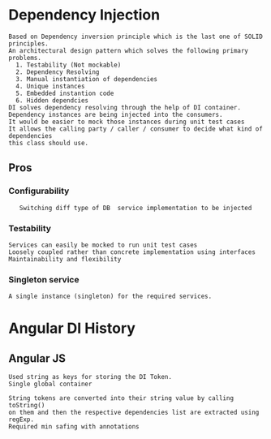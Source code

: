 
# Dependency Injection
    Based on Dependency inversion principle which is the last one of SOLID principles.
    An architectural design pattern which solves the following primary problems.
      1. Testability (Not mockable)
      2. Dependency Resolving
      3. Manual instantiation of dependencies
      4. Unique instances 
      5. Embedded instantion code
      6. Hidden dependcies
    DI solves dependency resolving through the help of DI container.
    Dependency instances are being injected into the consumers.
    It would be easier to mock those instances during unit test cases 
    It allows the calling party / caller / consumer to decide what kind of dependencies
    this class should use.
   ## Pros
   ### Configurability
       Switching diff type of DB  service implementation to be injected  
   ### Testability
	Services can easily be mocked to run unit test cases
    Loosely coupled rather than concrete implementation using interfaces
    Maintainability and flexibility
  ### Singleton service
    A single instance (singleton) for the required services.
    
 # Angular DI History
  ## Angular JS
    Used string as keys for storing the DI Token.
    Single global container 
    
    String tokens are converted into their string value by calling toString()
    on them and then the respective dependencies list are extracted using regExp.
    Required min safing with annotations 

